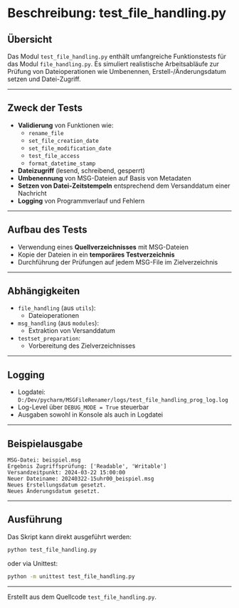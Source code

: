 # Beschreibung: test_file_handling.py

## Übersicht

Das Modul `test_file_handling.py` enthält umfangreiche Funktionstests für das Modul `file_handling.py`. Es simuliert realistische Arbeitsabläufe zur Prüfung von Dateioperationen wie Umbenennen, Erstell-/Änderungsdatum setzen und Datei-Zugriff.

---

## Zweck der Tests

- **Validierung** von Funktionen wie:
  - `rename_file`
  - `set_file_creation_date`
  - `set_file_modification_date`
  - `test_file_access`
  - `format_datetime_stamp`
- **Dateizugriff** (lesend, schreibend, gesperrt)
- **Umbenennung** von MSG-Dateien auf Basis von Metadaten
- **Setzen von Datei-Zeitstempeln** entsprechend dem Versanddatum einer Nachricht
- **Logging** von Programmverlauf und Fehlern

---

## Aufbau des Tests

- Verwendung eines **Quellverzeichnisses** mit MSG-Dateien
- Kopie der Dateien in ein **temporäres Testverzeichnis**
- Durchführung der Prüfungen auf jedem MSG-File im Zielverzeichnis

---

## Abhängigkeiten

- `file_handling` (aus `utils`):
  - Dateioperationen
- `msg_handling` (aus `modules`):
  - Extraktion von Versanddatum
- `testset_preparation`:
  - Vorbereitung des Zielverzeichnisses

---

## Logging

- Logdatei:  
  `D:/Dev/pycharm/MSGFileRenamer/logs/test_file_handling_prog_log.log`
- Log-Level über `DEBUG_MODE = True` steuerbar
- Ausgaben sowohl in Konsole als auch in Logdatei

---

## Beispielausgabe

```plaintext
MSG-Datei: beispiel.msg
Ergebnis Zugriffsprüfung: ['Readable', 'Writable']
Versandzeitpunkt: 2024-03-22 15:00:00
Neuer Dateiname: 20240322-15uhr00_beispiel.msg
Neues Erstellungsdatum gesetzt.
Neues Änderungsdatum gesetzt.
```

---

## Ausführung

Das Skript kann direkt ausgeführt werden:

```bash
python test_file_handling.py
```

oder via Unittest:

```bash
python -m unittest test_file_handling.py
```

---

Erstellt aus dem Quellcode `test_file_handling.py`.
